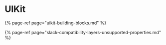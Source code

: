 # UIKit

{% page-ref page="uikit-building-blocks.md" %}

{% page-ref page="slack-compatibility-layers-unsupported-properties.md" %}



